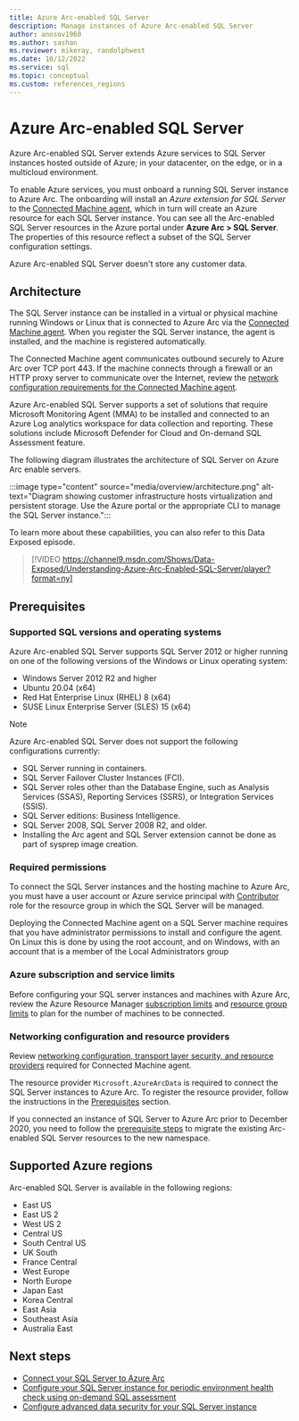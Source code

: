 ```yaml
---
title: Azure Arc-enabled SQL Server
description: Manage instances of Azure Arc-enabled SQL Server
author: anosov1960
ms.author: sashan
ms.reviewer: mikeray, randolphwest
ms.date: 10/12/2022
ms.service: sql
ms.topic: conceptual
ms.custom: references_regions
---
```


# Azure Arc-enabled SQL Server

Azure Arc-enabled SQL Server extends Azure services to SQL Server instances hosted outside of Azure; in your datacenter, on the edge, or in a multicloud environment.

To enable Azure services, you must onboard a running SQL Server instance to Azure Arc. The onboarding will install an *Azure  extension for SQL Server* to the [Connected Machine agent](/azure/azure-arc/servers/agent-overview), which in turn will create an Azure resource for each SQL Server instance.  You can see all the Arc-enabled SQL Server resources in the Azure portal under __Azure Arc > SQL Server__. The properties of this resource reflect a subset of the SQL Server configuration settings.

Azure Arc-enabled SQL Server doesn't store any customer data.

## Architecture

The SQL Server instance can be installed in a virtual or physical machine running Windows or Linux that is connected to Azure Arc via the [Connected Machine agent](/azure/azure-arc/servers/agent-overview). When you register the SQL Server instance, the agent is installed, and the machine is registered automatically.

The Connected Machine agent communicates outbound securely to Azure Arc over TCP port 443. If the machine connects through a firewall or an HTTP proxy server to communicate over the Internet, review the [network configuration requirements for the Connected Machine agent](/azure/azure-arc/servers/agent-overview#prerequisites).

Azure Arc-enabled SQL Server supports a set of solutions that require Microsoft Monitoring Agent (MMA) to be installed and connected to an Azure Log analytics workspace for data collection and reporting. These solutions include Microsoft Defender for Cloud and On-demand SQL Assessment feature.

The following diagram illustrates the architecture of SQL Server on Azure Arc enable servers.

:::image type="content" source="media/overview/architecture.png" alt-text="Diagram showing customer infrastructure hosts virtualization and persistent storage. Use the Azure portal or the appropriate CLI to manage the SQL Server instance.":::

To learn more about these capabilities, you can also refer to this Data Exposed episode.
> [!VIDEO https://channel9.msdn.com/Shows/Data-Exposed/Understanding-Azure-Arc-Enabled-SQL-Server/player?format=ny]

## Prerequisites

### Supported SQL versions and operating systems

Azure Arc-enabled SQL Server supports SQL Server 2012 or higher running on one of the following versions of the Windows or Linux operating system:

- Windows Server 2012 R2 and higher
- Ubuntu 20.04 (x64)
- Red Hat Enterprise Linux (RHEL) 8 (x64) 
- SUSE Linux Enterprise Server (SLES) 15 (x64)

> [!NOTE]
> Azure Arc-enabled SQL Server does not support the following configurations currently:
>
> - SQL Server running in containers.
> - SQL Server Failover Cluster Instances (FCI).
> - SQL Server roles other than the Database Engine, such as Analysis Services (SSAS), Reporting Services (SSRS), or Integration Services (SSIS).
> - SQL Server editions: Business Intelligence.
> - SQL Server 2008, SQL Server 2008 R2, and older.
> - Installing the Arc agent and SQL Server extension cannot be done as part of sysprep image creation.

### Required permissions

To connect the SQL Server instances and the hosting machine to Azure Arc, you must have a user account or Azure service principal with [Contributor](/azure/role-based-access-control/built-in-roles#contributor) role for the resource group in which the SQL Server will be managed.

Deploying the Connected Machine agent on a SQL Server machine requires that you have administrator permissions to install and configure the agent. On Linux this is done by using the root account, and on Windows, with an account that is a member of the Local Administrators group

### Azure subscription and service limits

Before configuring your SQL server instances and machines with Azure Arc, review the Azure Resource Manager [subscription limits](/azure/azure-resource-manager/management/azure-subscription-service-limits#subscription-limits) and [resource group limits](/azure/azure-resource-manager/management/azure-subscription-service-limits#resource-group-limits) to plan for the number of machines to be connected.

### Networking configuration and resource providers

Review [networking configuration, transport layer security, and resource providers](/azure/azure-arc/servers/agent-overview#prerequisites) required for Connected Machine agent.

The resource provider `Microsoft.AzureArcData` is required to connect the SQL Server instances to Azure Arc. To register the resource provider, follow the instructions in the [Prerequisites](connect.md#prerequisites) section.

If you connected an instance of SQL Server to Azure Arc prior to December 2020, you need to follow the [prerequisite steps](connect.md#prerequisites) to migrate the existing Arc-enabled SQL Server resources to the new namespace.

## Supported Azure regions

Arc-enabled SQL Server is available in the following regions:

- East US
- East US 2
- West US 2
- Central US
- South Central US
- UK South
- France Central
- West Europe
- North Europe
- Japan East
- Korea Central
- East Asia
- Southeast Asia
- Australia East

## Next steps

- [Connect your SQL Server to Azure Arc](connect.md)
- [Configure your SQL Server instance for periodic environment health check using on-demand SQL assessment](assess.md)
- [Configure advanced data security for your SQL Server instance](configure-advanced-data-security.md)
